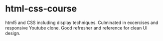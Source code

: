 # html-css-course
html5 and CSS including display techniques.
Culminated in excercises and responsive Youtube clone. 
Good refresher and reference for clean UI design.
